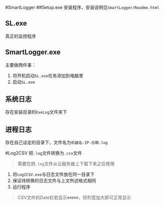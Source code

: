 #SmartLogger
##Setup.exe
安装程序，安装说明见`SmartLogger/Readme.html`
## SL.exe
真正的监控程序
## SmartLogger.exe
主要做两件事：
1. 将开机启动`SL.exe`任务添加到电脑里
2. 启动`SL.exe`

## 系统日志
存在安装目录的`ExeLog`文件夹下
## 进程日志
存在自己设定的目录下，文件名为`机器名-IP-日期.log`

#Log2CSV
把`.log`文件转换为`.csv`文件
>需要在把`.log`文件从云服务器上下载下来之后使用

1. 将`Log2CSV.exe`与日志文件放在同一目录下
2. 保证待转换的日志文件与上文所述格式相同
3. 运行程序

>CSV文件的Date栏若显示`#####`，将列宽加大即可正常显示
